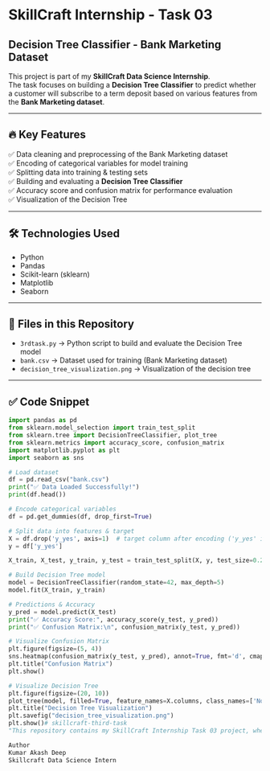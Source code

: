 # SkillCraft Internship - Task 03  
## Decision Tree Classifier - Bank Marketing Dataset  

This project is part of my **SkillCraft Data Science Internship**.  
The task focuses on building a **Decision Tree Classifier** to predict whether a customer will subscribe to a term deposit based on various features from the **Bank Marketing dataset**.

---

## 🔥 Key Features  
✅ Data cleaning and preprocessing of the Bank Marketing dataset  
✅ Encoding of categorical variables for model training  
✅ Splitting data into training & testing sets  
✅ Building and evaluating a **Decision Tree Classifier**  
✅ Accuracy score and confusion matrix for performance evaluation  
✅ Visualization of the Decision Tree  

---

## 🛠 Technologies Used  
- Python  
- Pandas  
- Scikit-learn (sklearn)  
- Matplotlib  
- Seaborn  

---

## 📂 Files in this Repository  
- `3rdtask.py` → Python script to build and evaluate the Decision Tree model  
- `bank.csv` → Dataset used for training (Bank Marketing dataset)  
- `decision_tree_visualization.png` → Visualization of the decision tree  

---

## ✅ Code Snippet  

```python
import pandas as pd
from sklearn.model_selection import train_test_split
from sklearn.tree import DecisionTreeClassifier, plot_tree
from sklearn.metrics import accuracy_score, confusion_matrix
import matplotlib.pyplot as plt
import seaborn as sns

# Load dataset
df = pd.read_csv("bank.csv")
print("✅ Data Loaded Successfully!")
print(df.head())

# Encode categorical variables
df = pd.get_dummies(df, drop_first=True)

# Split data into features & target
X = df.drop('y_yes', axis=1)  # target column after encoding ('y_yes' indicates subscription)
y = df['y_yes']

X_train, X_test, y_train, y_test = train_test_split(X, y, test_size=0.2, random_state=42)

# Build Decision Tree model
model = DecisionTreeClassifier(random_state=42, max_depth=5)
model.fit(X_train, y_train)

# Predictions & Accuracy
y_pred = model.predict(X_test)
print("✅ Accuracy Score:", accuracy_score(y_test, y_pred))
print("✅ Confusion Matrix:\n", confusion_matrix(y_test, y_pred))

# Visualize Confusion Matrix
plt.figure(figsize=(5, 4))
sns.heatmap(confusion_matrix(y_test, y_pred), annot=True, fmt='d', cmap='Blues')
plt.title("Confusion Matrix")
plt.show()

# Visualize Decision Tree
plt.figure(figsize=(20, 10))
plot_tree(model, filled=True, feature_names=X.columns, class_names=['No', 'Yes'])
plt.title("Decision Tree Visualization")
plt.savefig("decision_tree_visualization.png")
plt.show()# skillcraft-third-task
"This repository contains my SkillCraft Internship Task 03 project, where I built a Decision Tree Classifier on the Bank Marketing dataset. The project includes data preprocessing, model training, evaluation, and visualizations such as feature importance, confusion matrix, and decision tree plot."

Author
Kumar Akash Deep
Skillcraft Data Science Intern
